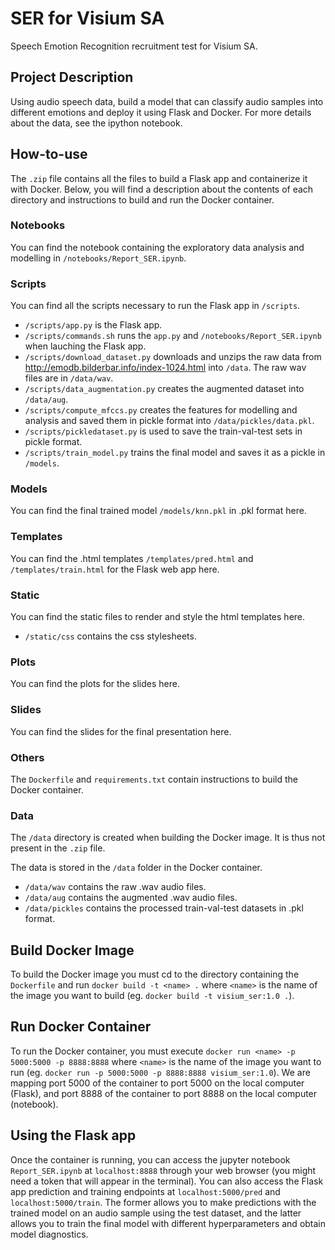 # SER for Visium SA
Speech Emotion Recognition recruitment test for Visium SA.

## Project Description
Using audio speech data, build a model that can classify audio samples into different emotions and deploy it using Flask and Docker. For more details about the data, see the ipython notebook.

## How-to-use
The ```.zip``` file contains all the files to build a Flask app and containerize it with Docker. Below, you will find a description about the contents of each directory and instructions to build and run the Docker container.

### Notebooks
You can find the notebook containing the exploratory data analysis and modelling in ```/notebooks/Report_SER.ipynb```. 

### Scripts
You can find all the scripts necessary to run the Flask app in ```/scripts```.
- ```/scripts/app.py``` is the Flask app.
- ```/scripts/commands.sh``` runs the ```app.py``` and ```/notebooks/Report_SER.ipynb``` when lauching the Flask app.
- ```/scripts/download_dataset.py``` downloads and unzips the raw data from http://emodb.bilderbar.info/index-1024.html into ```/data```. The raw wav files are in ```/data/wav```.
- ```/scripts/data_augmentation.py``` creates the augmented dataset into ```/data/aug```.
- ```/scripts/compute_mfccs.py``` creates the features for modelling and analysis and saved them in pickle format into ```/data/pickles/data.pkl```.
- ```/scripts/pickledataset.py``` is used to save the train-val-test sets in pickle format.
- ```/scripts/train_model.py``` trains the final model and saves it as a pickle in ```/models```.

### Models
You can find the final trained model ```/models/knn.pkl``` in .pkl format here.

### Templates
You can find the .html templates ```/templates/pred.html``` and ```/templates/train.html``` for the Flask web app here. 

### Static
You can find the static files to render and style the html templates here.

- ```/static/css``` contains the css stylesheets.

### Plots
You can find the plots for the slides here.

### Slides
You can find the slides for the final presentation here.

### Others
The ```Dockerfile``` and ```requirements.txt``` contain instructions to build the Docker container.

### Data
The ```/data``` directory is created when building the Docker image. It is thus not present in the ```.zip``` file.

The data is stored in the ```/data``` folder in the Docker container.  
- ```/data/wav``` contains the raw .wav audio files.
- ```/data/aug``` contains the augmented .wav audio files.
- ```/data/pickles``` contains the processed train-val-test datasets in .pkl format.

## Build Docker Image
To build the Docker image you must cd to the directory containing the ```Dockerfile``` and run ```docker build -t <name> .``` where ```<name>``` is the name of the image you want to build (eg. ```docker build -t visium_ser:1.0 .```).

## Run Docker Container
To run the Docker container, you must execute ```docker run <name> -p 5000:5000 -p 8888:8888``` where ```<name>``` is the name of the image you want to run (eg. ```docker run -p 5000:5000 -p 8888:8888 visium_ser:1.0```). We are mapping port 5000 of the container to port 5000 on the local computer (Flask), and port 8888 of the container to port 8888 on the local computer (notebook).

## Using the Flask app
Once the container is running, you can access the jupyter notebook ```Report_SER.ipynb``` at ```localhost:8888``` through your web browser (you might need a token that will appear in the terminal). You can also access the Flask app prediction and training endpoints at ```localhost:5000/pred``` and ```localhost:5000/train```. The former allows you to make predictions with the trained model on an audio sample using the test dataset, and the latter allows you to train the final model with different hyperparameters and obtain model diagnostics.